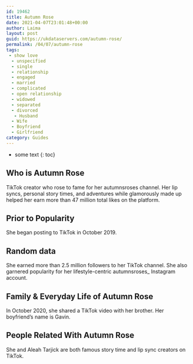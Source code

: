 ```yaml
---
id: 19462
title: Autumn Rose
date: 2021-04-07T23:01:48+00:00
author: Laima
layout: post
guid: https://ukdataservers.com/autumn-rose/
permalink: /04/07/autumn-rose
tags:
 - show love
  - unspecified
  - single
  - relationship
  - engaged
  - married
  - complicated
  - open relationship
  - widowed
  - separated
  - divorced
   - Husband
  - Wife
  - Boyfriend
  - Girlfriend
category: Guides
---
```


* some text
{: toc}


## Who is Autumn Rose
                  
                  
                  
TikTok creator who rose to fame for her autumnsroses channel. Her lip syncs, personal story times, and adventures while glamorously made up helped her earn more than 47 million total likes on the platform.
                  
              
            
              
            
                
                
                
## Prior to Popularity
                  
                  
                  
She began posting to TikTok in October 2019.
                  
              
            
              
            
                
                
                
## Random data
                  
                  
                  
She earned more than 2.5 million followers to her TikTok channel. She also garnered popularity for her lifestyle-centric autumnsroses_ Instagram account. 
                  
              
            
              
            
                
                
                
## Family & Everyday Life of Autumn Rose
                  
                  
                  
In October 2020, she shared a TikTok video with her brother. Her boyfriend&#8217;s name is Gavin.
                  
              
            
              
            
                
                
                
## People Related With Autumn Rose
                  
                  
                  
She and Aleah Tarjick are both famous story time and lip sync creators on TikTok.
                  
              
            
              
            
                
              
            
              
              
            
            
              
            
          
          
          